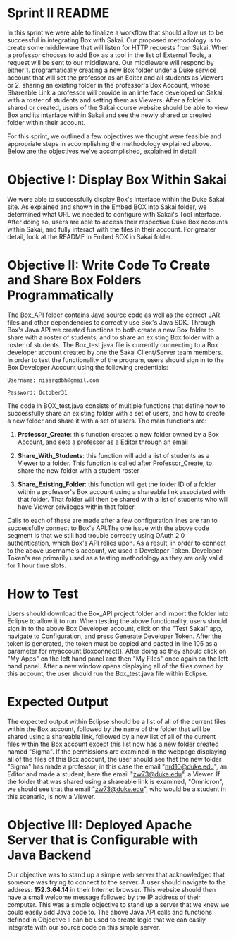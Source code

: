 # Sprint II README

In this sprint we were able to finalize a workflow that should allow us to be successful in integrating Box with Sakai. Our proposed methodology is to create some middleware that will listen for HTTP requests from Sakai. When a professor chooses to add Box as a tool in the list of External Tools, a request will be sent to our middleware. Our middleware will respond by either 1. programatically creating a new Box folder under a Duke service account that will set the professor as an Editor and all students as Viewers or 2. sharing an existing folder in the professor's Box Account, whose Shareable Link a professor will provide in an interface developed on Sakai, with a roster of students and setting them as Viewers. After a folder is shared or created, users of the Sakai course website should be able to view Box and its interface within Sakai and see the newly shared or created folder within their account.

For this sprint, we outlined a few objectives we thought were feasible and appropriate steps in accomplishing the methodology explained above. Below are the objectives we've accomplished, explained in detail:


# Objective I: Display Box Within Sakai

We were able to successfully display Box's interface within the Duke Sakai site. As explained and shown in the Embed BOX into Sakai folder, we determined what URL we needed to configure with Sakai's Tool interface. After doing so, users are able to access their respective Duke Box accounts within Sakai, and fully interact with the files in their account. For greater detail, look at the README in Embed BOX in Sakai folder.

# Objective II: Write Code To Create and Share Box Folders Programmatically

The Box_API folder contains Java source code as well as the correct JAR files and other dependencies to correctly use Box's Java SDK. Through Box's Java API we created functions to both create a new Box folder to share with a roster of students, and to share an existing Box folder with a roster of students. The Box_test.java file is currently connecting to a Box developer account created by one the Sakai Client/Server team members. In order to test the functionality of the program, users should sign in to the Box Developer Account using the following credentials:

    Username: nisargdbh@gmail.com

    Password: October31

The code in BOX_test.java consists of multiple functions that define how to successfully share an existing folder with a set of users, and how to create a new folder and share it with a set of users. The main functions are: 

1. **Professor_Create**: this function creates a new folder owned by a Box Account, and sets a professor as a Editor through an email

2. **Share_With_Students**: this function will add a list of students as a Viewer to a folder. This function is called after Professor_Create, to share the new folder with a student roster

3. **Share_Existing_Folder**: this function will get the folder ID of a folder within a professor's Box account using a shareable link associated with that folder. That folder will then be shared with a list of students who will have Viewer privileges within that folder.

Calls to each of these are made after a few configuration lines are ran to successfully connect to Box's API.The one issue with the above code segment is that we still had trouble correctly using OAuth 2.0 authentication, which Box's API relies upon. As a result, in order to connect to the above username's account, we used a Developer Token. Developer Token's are primarily used as a testing methodology as they are  only valid for 1 hour time slots.


# How to Test

Users should download the Box_API project folder and import the folder into Eclipse to allow it to run. When testing the above functionality, users should sign in to the above Box Developer account, click on the "Test Sakai" app, navigate to Configuration, and press Generate Developer Token. After the token is generated, the token must be copied and pasted in line 105 as a parameter for myaccount.Boxconnect(). After doing so they should click on "My Apps" on the left hand panel and then "My Files" once again on the left hand panel. After a new window opens displaying all of the files owned by this account, the user should run the Box_test.java file within Eclipse. 

# Expected Output

The expected output within Eclipse should be a list of all of the current files within the Box account, followed by the name of the folder that will be shared using a shareable link, followed by a new list of all of the current files within the Box account except this list now has a new folder created named "Sigma". If the permissions are examined in the webpage displaying all of the files of this Box account, the user should see that the new folder "Sigma" has made a professor, in this case the email "nrd10@duke.edu", an Editor and made a student, here the email "zw73@duke.edu", a Viewer. If the folder that was shared using a shareable link is examined, "Omnicron", we should see that the email "zw73@duke.edu", who would be 
a student in this scenario, is now a Viewer.
 
# Objective III: Deployed Apache Server that is Configurable with Java Backend

Our objective was to stand up a simple web server that acknowledged that someone was trying to connect to the server. A user should navigate to the address: **152.3.64.14** in their Internet browser. This website should then have a small welcome message followed by the IP address of their computer. This was a simple objective to stand up a server that we knew we could easily add Java code to. The above Java API calls and functions defined in Objective II can be used to create logic that we can easily integrate with our source code on this simple server. 